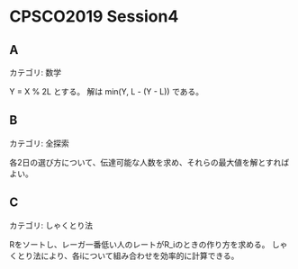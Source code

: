 # CPSCO2019 Session4

## A
カテゴリ: 数学

Y = X % 2L とする。
解は min(Y, L - (Y - L)) である。

## B
カテゴリ: 全探索

各2日の選び方について、伝達可能な人数を求め、それらの最大値を解とすればよい。

## C
カテゴリ: しゃくとり法

Rをソートし、レーガ一番低い人のレートがR_iのときの作り方を求める。
しゃくとり法により、各iについて組み合わせを効率的に計算できる。
